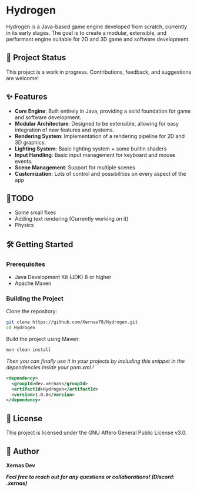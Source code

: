 # Hydrogen
Hydrogen is a Java-based game engine developed from scratch, currently in its early stages. The goal is to create a modular, extensible, and performant engine suitable for 2D and 3D game and software development.

## 🚧 Project Status
This project is a work in progress. Contributions, feedback, and suggestions are welcome!

## ✨ Features
- **Core Engine**: Built entirely in Java, providing a solid foundation for game and software development.
- **Modular Architecture**: Designed to be extensible, allowing for easy integration of new features and systems.
- **Rendering System**: Implementation of a rendering pipeline for 2D and 3D graphics.
- **Lighting System**: Basic lighting system + some builtin shaders
- **Input Handling**: Basic input management for keyboard and mouse events.
- **Scene Management**: Support for multiple scenes
- **Customization**: Lots of control and possibilities on every aspect of the app

## 📃TODO
- Some small fixes
- Adding text rendering (Currently working on it)
- Physics

## 🛠️ Getting Started
### Prerequisites
- Java Development Kit (JDK) 8 or higher
- Apache Maven​

### Building the Project
Clone the repository:​
```bash
git clone https://github.com/Xernas78/Hydrogen.git
cd Hydrogen
```

Build the project using Maven:​
```bash
mvn clean install
```

*Then you can finally use it in your projects by including this snippet in the dependencies inside your pom.xml !*
```xml
<dependency>
  <groupId>dev.xernas</groupId>
  <artifactId>Hydrogen</artifactId>
  <version>1.0.0</version>
</dependency>
```

## 📄 License
This project is licensed under the GNU Affero General Public License v3.0.​

## 👤 Author
**Xernas Dev**

***Feel free to reach out for any questions or collaborations! (Discord: .xernas)***

